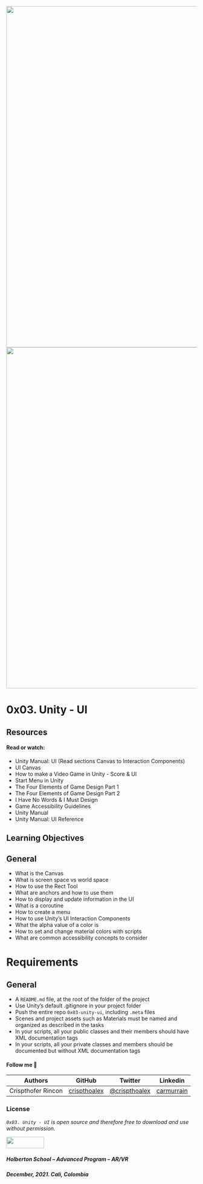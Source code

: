 <a href= "url"><img src="https://s3.amazonaws.com/intranet-projects-files/holbertonschool-cs-unity/422/12b.gif" width="900px"></a>
<br>
<a href= "url"><img src="https://s3.amazonaws.com/intranet-projects-files/holbertonschool-cs-unity/422/12a.gif" width="900px"></a>

# 0x03. Unity - UI

## Resources
#### Read or watch:

* Unity Manual: UI (Read sections Canvas to Interaction Components)
* UI Canvas
* How to make a Video Game in Unity - Score & UI
* Start Menu in Unity
* The Four Elements of Game Design Part 1
* The Four Elements of Game Design Part 2
* I Have No Words & I Must Design
* Game Accessibility Guidelines
* Unity Manual
* Unity Manual: UI Reference


## Learning Objectives

## General
* What is the Canvas
* What is screen space vs world space
* How to use the Rect Tool
* What are anchors and how to use them
* How to display and update information in the UI
* What is a coroutine
* How to create a menu
* How to use Unity’s UI Interaction Components
* What the alpha value of a color is
* How to set and change material colors with scripts
* What are common accessibility concepts to consider

# Requirements
## General
* A ``README.md`` file, at the root of the folder of the project
* Use Unity’s default .gitignore in your project folder
* Push the entire repo ``0x03-unity-ui``, including ``.meta`` files
* Scenes and project assets such as Materials must be named and organized as described in the tasks
* In your scripts, all your public classes and their members should have XML documentation tags
* In your scripts, all your private classes and members should be documented but without XML documentation tags

#### Follow me 💬

| Authors | GitHub | Twitter | Linkedin |
| :---: | :---: | :---: | :---: |
| Crispthofer Rincon | [crispthoalex](https://github.com/crispthoalex) | [@crispthoalex](https://twitter.com/crispthoalex) | [carmurrain](https://www.linkedin.com/in/carmurrain) |

### License
*`0x03. Unity - UI` is open source and therefore free to download and use without permission.*

<a href="url"><img src="https://www.holbertonschool.com/holberton-logo.png" align="middle" width="100" height="30"></a>

##### Holberton School – Advanced Program – AR/VR
##### December, 2021. Cali, Colombia